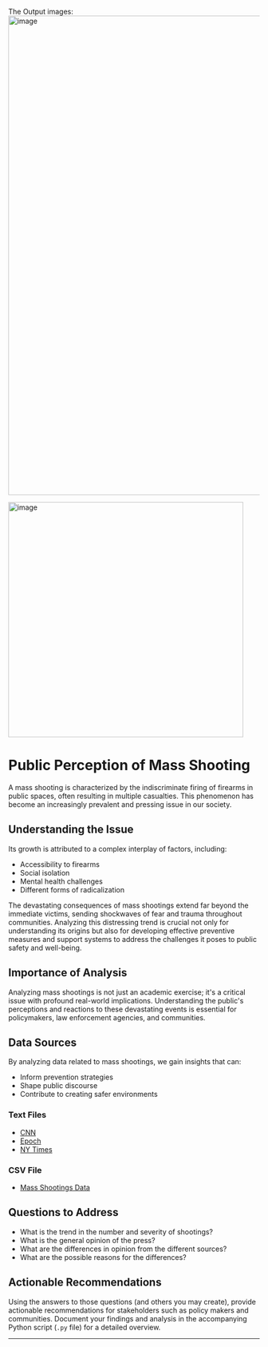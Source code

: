 The Output images:
<img width="960" alt="image" src="https://github.com/Hamor01/web_scrapping/assets/81221383/16937834-dc33-4c7e-b3f5-ff40945f4b2b">

<img width="471" alt="image" src="https://github.com/Hamor01/web_scrapping/assets/81221383/add94713-ddda-4063-9990-5bb08056e86b">



# Public Perception of Mass Shooting

A mass shooting is characterized by the indiscriminate firing of firearms in public spaces, often resulting in multiple casualties. This phenomenon has become an increasingly prevalent and pressing issue in our society.

## Understanding the Issue

Its growth is attributed to a complex interplay of factors, including:
- Accessibility to firearms
- Social isolation
- Mental health challenges
- Different forms of radicalization

The devastating consequences of mass shootings extend far beyond the immediate victims, sending shockwaves of fear and trauma throughout communities. Analyzing this distressing trend is crucial not only for understanding its origins but also for developing effective preventive measures and support systems to address the challenges it poses to public safety and well-being.

## Importance of Analysis

Analyzing mass shootings is not just an academic exercise; it's a critical issue with profound real-world implications. Understanding the public's perceptions and reactions to these devastating events is essential for policymakers, law enforcement agencies, and communities.

## Data Sources

By analyzing data related to mass shootings, we gain insights that can:
- Inform prevention strategies
- Shape public discourse
- Contribute to creating safer environments

### Text Files
- [CNN]([CNN.txt](https://github.com/Hamor01/web_scrapping/blob/master/CNN.txt))
- [Epoch]([Epoch.txt](https://github.com/Hamor01/web_scrapping/blob/master/Epoch.txt))
- [NY Times]([NYTimes.txt](https://github.com/Hamor01/web_scrapping/blob/master/New%20York%20Times.txt))

### CSV File
- [Mass Shootings Data]([mass_shootings_data.csv](https://github.com/Hamor01/web_scrapping/blob/master/data-project.csv))

## Questions to Address

- What is the trend in the number and severity of shootings?
- What is the general opinion of the press?
- What are the differences in opinion from the different sources?
- What are the possible reasons for the differences?

## Actionable Recommendations

Using the answers to those questions (and others you may create), provide actionable recommendations for stakeholders such as policy makers and communities. Document your findings and analysis in the accompanying Python script (`.py` file) for a detailed overview.

---

